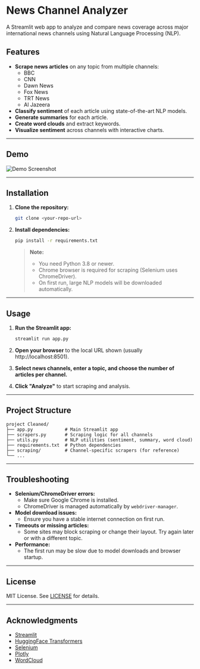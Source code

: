 # News Channel Analyzer

A Streamlit web app to analyze and compare news coverage across major international news channels using Natural Language Processing (NLP).

## Features

- **Scrape news articles** on any topic from multiple channels:
  - BBC
  - CNN
  - Dawn News
  - Fox News
  - TRT News
  - Al Jazeera
- **Classify sentiment** of each article using state-of-the-art NLP models.
- **Generate summaries** for each article.
- **Create word clouds** and extract keywords.
- **Visualize sentiment** across channels with interactive charts.

---

## Demo

![Demo Screenshot](demo.png) <!-- Add a screenshot if available -->

---

## Installation

1. **Clone the repository:**
   ```bash
   git clone <your-repo-url>
   ```

2. **Install dependencies:**
   ```bash
   pip install -r requirements.txt
   ```

   > **Note:**
   > - You need Python 3.8 or newer.
   > - Chrome browser is required for scraping (Selenium uses ChromeDriver).
   > - On first run, large NLP models will be downloaded automatically.

---

## Usage

1. **Run the Streamlit app:**
   ```bash
   streamlit run app.py
   ```

2. **Open your browser** to the local URL shown (usually http://localhost:8501).

3. **Select news channels, enter a topic, and choose the number of articles per channel.**

4. **Click "Analyze"** to start scraping and analysis.

---

## Project Structure

```
project Cleaned/
├── app.py            # Main Streamlit app
├── scrapers.py       # Scraping logic for all channels
├── utils.py          # NLP utilities (sentiment, summary, word cloud)
├── requirements.txt  # Python dependencies
├── scraping/         # Channel-specific scrapers (for reference)
└── ...
```

---

## Troubleshooting

- **Selenium/ChromeDriver errors:**
  - Make sure Google Chrome is installed.
  - ChromeDriver is managed automatically by `webdriver-manager`.
- **Model download issues:**
  - Ensure you have a stable internet connection on first run.
- **Timeouts or missing articles:**
  - Some sites may block scraping or change their layout. Try again later or with a different topic.
- **Performance:**
  - The first run may be slow due to model downloads and browser startup.

---

## License

MIT License. See [LICENSE](LICENSE) for details.

---

## Acknowledgments

- [Streamlit](https://streamlit.io/)
- [HuggingFace Transformers](https://huggingface.co/transformers/)
- [Selenium](https://www.selenium.dev/)
- [Plotly](https://plotly.com/python/)
- [WordCloud](https://github.com/amueller/word_cloud) 
